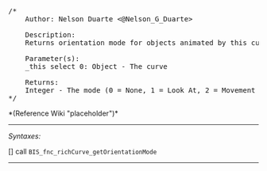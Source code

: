 <pre>/*
	Author: Nelson Duarte <@Nelson_G_Duarte>

	Description:
	Returns orientation mode for objects animated by this curve

	Parameter(s):
	_this select 0: Object - The curve

	Returns:
	Integer - The mode (0 = None, 1 = Look At, 2 = Movement Direction)
*/</pre>*(Reference Wiki "placeholder")*<!-- Remove this after fill-in -->


---
*Syntaxes:*

[] call `BIS_fnc_richCurve_getOrientationMode`

---
